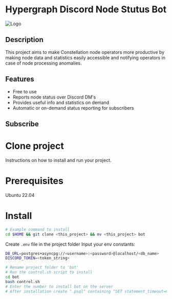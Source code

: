 # Hypergraph Discord Node Stutus Bot

![Logo](image-url.jpg)

## Description

This project aims to make Constellation node operators more productive by making node data and statistics easily accessible and notifying operators in case of node processing anomalies.

## Features

- Free to use
- Reports node status over Discord DM's
- Provides useful info and statistics on demand
- Automatic or on-demand status reporting for subscribers

## Subscribe

# Clone project

Instructions on how to install and run your project. 

# Prerequisites

Ubuntu 22.04

# Install

```bash
# Example command to install
cd $HOME && git clone <this_project> && mv <this_project> bot
```
Create `.env` file in the project folder
Input your env constants:
```bash
DB_URL=postgres+asyncpg://<username>:<password>@localhost/<db_name>
DISCORD_TOKEN=<token_string>
```
```bash
# Rename project folder to 'bot'
# Run the control.sh script to install
cd bot
bash control.sh
# Enter the number to install bot on the server
# After installation create ".psql" containing "SET statement_timeout=60000;" in the "postgres" user home directory
```
